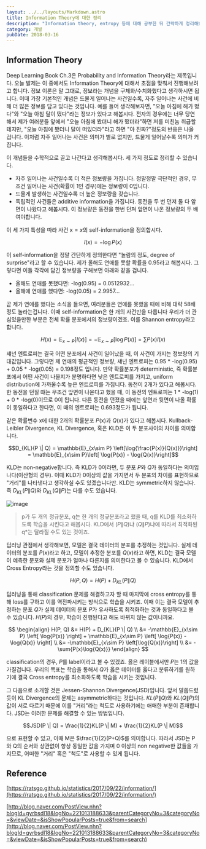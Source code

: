 ```yaml
---
layout: ../../layouts/Markdown.astro
title: Information Theory에 대한 정리
description: "Information theory, entropy 등에 대해 공부한 뒤 간략하게 정리해봤습니다."
category: 개발
pubDate: 2018-03-16
---
```


## Information Theory

Deep Learning Book Ch.3은 Probability and Information Theory라는 제목입니다. 오늘 발제는 이 중에서도 Information Theory에 대해서 초점을 맞춰서 진행해보려고 합니다. 정보 이론은 말 그대로, 정보라는 개념을 구체화/수치화했다고 생각하시면 됩니다.  이때 가장 기본적인 개념은 드물게 일어나는 사건일수록, 자주 일어나는 사건에 비해 더 많은 정보를 담고 있다는 것입니다. 예를 들어 생각해보자면, "오늘 아침에 해가 떴다"와 "오늘 아침 달이 떴다"라는 정보가 있다고 해봅시다. 전자의 경우에는 너무 당연해서 제가 여러분들 앞에서 "오늘 아침에 봤더니 해가 떴더라"하면 저를 미친놈 취급할테지만, "오늘 아침에 봤더니 달이 떠있더라"라고 하면 "아 진짜?"정도의 반응은 나올 겁니다. 이처럼 자주 일어나는 사건은 의미가 별로 없지만, 드물게 일어날수록 의미가 커집니다.

이 개념들을 수학적으로 끌고 나간다고 생각해봅시다. 세 가지 정도로 정리할 수 있습니다.

- 자주 일어나는 사건일수록 더 적은 정보량을 가집니다. 정말정말 극단적인 경우, 무조건 일어나는 사건(확률이 1인 경우)에는 정보량이 0입니다.
- 드물게 발생하는 사건일수록 더 높은 정보량을 갖습니다.
- 독립적인 사건들은 additive information을 가집니다. 동전을 두 번 던져 둘 다 앞면이 나왔다고 해봅시다. 이 정보량은 동전을 한번 던져 앞면이 나온 정보량의 두 배여야합니다.

이 세 가지 특성을 따라 사건 $\mathrm{x} = x$의 self-information을 정의합시다.

$$ I(x) = -\log{P(x)} $$

이 self-information을 정말 간단하게 정의한다면 "놀람의 정도, degree of surprise"라고 할 수 있습니다. 제가 올해도 연애를 못할 확률을 0.95라고 해봅시다. 그렇다면 이들 각각에 담긴 정보량을 구해보면 아래와 같을 겁니다.

- 올해도 연애를 못했다면: -log(0.95) =  0.0512932...
- 올해에 연애를 했다면: -log(0.05) = 2.9957...

곧 제가 연애를 했다는 소식을 들으면, 여러분들은 연애를 못했을 때에 비해 대략 58배 정도 놀라는겁니다. 이때 self-information은 한 개의 사건만을 다룹니다 우리가 더 관심있을만한 부분은 전체 확률 분포에서의 정보량이겠죠. 이를 Shannon entropy라고 합니다.

$$H(\mathrm{x}) = \mathbb{E}_{x\sim P}\left[ I(x) \right] = -\mathbb{E}_{x\sim P}\left[ \log{P(x)}\right] = \sum{P(x)I(x)}$$

섀넌 엔트로피는 결국 어떤 분포에서 사건이 일어났을 때, 이 사건이 가지는 정보량의 기대값입니다. 그렇다면 제 연애의 평균적인 정보량, 섀넌 엔트로피는 0.95 * -log(0.95) + 0.05 * -log(0.05) = 0.198정도 입니다. 만약 확률분포가 deterministic, 즉 확률분포에서 어떤 사건이 나올지가 분명하다면 낮은 엔트로피를 가지고, uniform distribution에 가까울수록 높은 엔트로피를 가집니다. 동전이 2개가 있다고 해봅시다. 한 동전을 던질 떄는 무조건 앞면이 나온다고 했을 때, 이 동전의 엔트로피는 1 * -log(1) + 0 * -log(0)이므로 0이 됩니다. 다른 동전을 던졌을 때에는 앞면과 뒷면이 나올 확률이 동일하다고 한다면, 이 때의 엔트로피는 0.693정도가 됩니다.

같은 확률변수 $\mathrm{x}$에 대한 2개의 확률분포 $P(\mathrm{x})$과 $Q(\mathrm{x})$가 있다고 해봅시다. Kullback-Leibler Divergence, KL Divergence, 혹은 KLD은 이 두 분포사이의 차이를 의미합니다.

$$D_{KL}(P \| Q) = \mathbb{E}_{x\sim P} \left[\log{\frac{P(x)}{Q(x)}}\right] = \mathbb{E}_{x\sim P}\left[ \log{P(x)} - \log{Q(x)}\right]$$

KLD는 non-negative합니다. 즉 KLD가 0이라면, 두 분포 $P$와 $Q$가 동일하다는 의미입나다(이산형의 경우). 이때 KLD가 0이상의 값을 가지면서 두 분포의 차이를 표현하므로 "거리"를 나타낸다고 생각하실 수도 있겠습니다만. KLD는 symmetric하지 않습니다. 즉 $D_{KL}(P\|Q)$와 $D_{KL}(Q\|P)$는 다를 수도 있습니다.

![image](https://user-images.githubusercontent.com/25279765/37524677-ee355cfe-296d-11e8-9e6e-017ca33e5d22.png)

>p가 두 개의 정규분포, q는 한 개의 정규분포라고 했을 때, q를 KLD를 최소화하도록 학습을 시킨다고 해봅시다. KLD에서 $(P \| Q)$냐 $(Q \| P)$냐에 따라서 최적화된 q*는 달라질 수도 있는 것이죠.

딥러닝 관점에서 생각해보면, 모델은 결국 데이터의 분포를 추정하는 것입니다. 실제 데이터의 분포를 $P(x)$라고 하고, 모델이 추정한 분포를 $Q(x)$라고 하면, KLD는 결국 모델이 예측한 분포와 실제 분포가 얼마나 다른지를 의미한다고 볼 수 있습니다. KLD에서 Cross Entropy라는 것을 정의할 수도 있습니다.

$$H(P, Q) = H(P) + D_{KL}(P \| Q)$$

딥러닝을 통해 classification 문제를 해결하고자 할 때 마지막에 cross entropy를 통해 loss를 구하고 이를 역전파시키는 방식으로 학습을 시키죠. 이때 이는 결국 모델이 추정하는 분포 $Q$가 실제 데이터의 분포 $P$가 유사하도록 최적화하는 것과 동일하다고 볼 수 있습니다. $H(P)$의 경우, 학습이 진행된다고 해도 바뀌지 않는 값이니까요.

$$
\begin{align}
H(P, Q) &= H(P) + D_{KL}(P \| Q) \\
&= -\mathbb{E}_{x\sim P} \left[ \log{P(x)} \right] + \mathbb{E}_{x\sim P} \left[ \log{P(x)} - \log{Q(x)} \right] \\
&= -\mathbb{E}_{x\sim P} \left[\log{Q(x)}\right] \\
&= -\sum{P(x)\log{Q(x)}}
\end{align}
$$

classification의 경우, $P$를 label이라고 볼 수 있겠죠. 옳은 레이블에서만 $P$는 1의 값을 가질겁니다. 우리의 목표는 학습을 통해서 $Q$가 옳은 데이터를 옳다고 분류하기를 원하기에 결국 Cross entropy를 최소화하도록 학습을 시키는 것입니다.

그 다음으로 소개할 것은 Jessen-Shannon Divergence(JSD)입니다. 앞서 말씀드렸듯이 KL Divergence의 문제는 asymmetric하다는 것입니다. $KL(P \| Q)$와 $KL(Q \| P)$의 값이 서로 다르기 때문에 이를 "거리"라는 척도로 사용하기에는 애매한 부분이 존재합니다. JSD는 이러한 문제를 해결할 수 있는 방법입니다.


$$JSD(P \| Q) = \frac{1}{2}KL(P \| M) + \frac{1}{2}KL(P \| M)$$

으로 표현할 수 있고, 이때 M은 $\frac{1}{2}(P+Q)$를 의미합니다. 따라서 JSD는 P와 Q의 순서와 상관없이 항상 동일한 값을 가지며 0 이상의 non negative한 값들을 가지므로, 어떠한 "거리" 혹은 "척도"로 사용할 수 있게 됩니다.

## Reference

[https://ratsgo.github.io/statistics/2017/09/22/information/](https://ratsgo.github.io/statistics/2017/09/22/information/)

[http://blog.naver.com/PostView.nhn?blogId=gyrbsdl18&logNo=221013188633&parentCategoryNo=3&categoryNo=&viewDate=&isShowPopularPosts=true&from=search](http://blog.naver.com/PostView.nhn?blogId=gyrbsdl18&logNo=221013188633&parentCategoryNo=3&categoryNo=&viewDate=&isShowPopularPosts=true&from=search)

